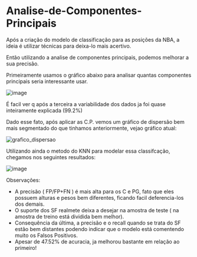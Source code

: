 # Analise-de-Componentes-Principais
Após a criação do modelo de classificação para as posições da NBA, a ideia é utilizar técnicas para deixa-lo mais acertivo.

Então utilizando a analise de componentes principais, podemos melhorar a sua precisão. 

Primeiramente usamos o gráfico abaixo para analisar quantas componentes principais seria interessante usar.

![image](https://github.com/user-attachments/assets/e43d7399-5776-42be-a7f9-c8d74ae6490c)

É facil ver q após a terceira a variabilidade dos dados ja foi quase inteiramente explicada (99.2%)

Dado esse fato, após aplicar as C.P. vemos um gráfico de dispersão bem mais segmentado do que tinhamos anteriormente, vejao gráfico atual:

![grafico_dispersao](https://github.com/user-attachments/assets/49ac5dae-c4fb-481b-ac2e-708f15aa9f0e)

Utilizando ainda o metodo do KNN para modelar essa classifcação, chegamos nos seguintes resultados:

![image](https://github.com/user-attachments/assets/a113bbe6-a8d1-4b84-af5f-01675994c6be)

Observações:
- A precisão ( FP/FP+FN ) é mais alta para os C e PG, fato que eles possuem alturas e pesos bem diferentes, ficando facil deferencia-los dos demais.
- O suporte dos SF realmete deixa a desejar na amostra de teste ( na amostra de treino está dividida bem melhor).
- Consequência da última, a precisão e o recall quando se trata do SF estão bem distantes podendo indicar que o modelo está comentendo muito os Falsos Positivos.
- Apesar de 47.52% de acuracia, ja melhorou bastante em relação ao primeiro!
